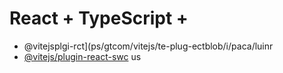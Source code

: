 # React + TypeScript + 

- @vitejsplgi-rct](ps/gtcom/vitejs/te-plug-ectblob/i/paca/luinr
- [@vitejs/plugin-react-swc](https://github.com/vitejs/vite-plgin-react-swc) us

